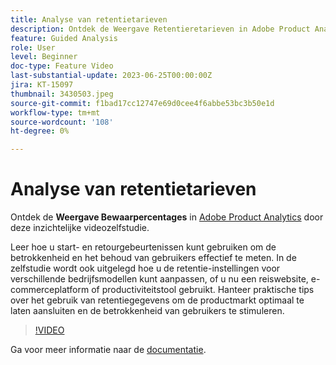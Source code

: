 ```yaml
---
title: Analyse van retentietarieven
description: Ontdek de Weergave Retentieretarieven in Adobe Product Analytics. Leer hoe u start- en retourgebeurtenissen kunt gebruiken om de betrokkenheid en het behoud van gebruikers effectief te meten.
feature: Guided Analysis
role: User
level: Beginner
doc-type: Feature Video
last-substantial-update: 2023-06-25T00:00:00Z
jira: KT-15097
thumbnail: 3430503.jpeg
source-git-commit: f1bad17cc12747e69d0cee4f6abbe53bc3b50e1d
workflow-type: tm+mt
source-wordcount: '108'
ht-degree: 0%

---
```


# Analyse van retentietarieven

Ontdek de **Weergave Bewaarpercentages** in [Adobe Product Analytics](../../adobe-product-analytics/adobe-product-analytics-overview.md) door deze inzichtelijke videozelfstudie.

Leer hoe u start- en retourgebeurtenissen kunt gebruiken om de betrokkenheid en het behoud van gebruikers effectief te meten. In de zelfstudie wordt ook uitgelegd hoe u de retentie-instellingen voor verschillende bedrijfsmodellen kunt aanpassen, of u nu een reiswebsite, e-commerceplatform of productiviteitstool gebruikt. Hanteer praktische tips over het gebruik van retentiegegevens om de productmarkt optimaal te laten aansluiten en de betrokkenheid van gebruikers te stimuleren.

>[!VIDEO](https://video.tv.adobe.com/v/3430503/?learn=on)

Ga voor meer informatie naar de [documentatie](https://experienceleague.adobe.com/en/docs/analytics-platform/using/guided-analysis/retention/retention-rates).
